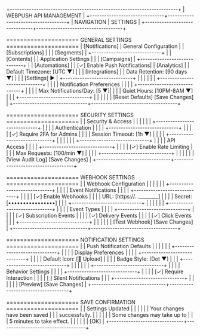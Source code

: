 +----------------------------------------------------------------------+
|                      WEBPUSH API MANAGEMENT                          |
+-------------------------------+------------------------------------+
| NAVIGATION                    |  SETTINGS                          |
+-------------------------------+------------------------------------+

===================== GENERAL SETTINGS =====================
| [Notifications]               |  General Configuration            |
| [Subscriptions]               |                                   |
| [Segments]                    |  +-----------------------------+  |
| [Contents]                    |  | Application Settings        |  |
| [Campaigns]                   |  +-----------------------------+  |
| [Automations]                 |  | [✓] Enable Push Notifications|
| [Analytics]                   |  | Default Timezone: [UTC ▼]   |  |
| [Integrations]                |  | Data Retention: [90 days ▼] |  |
| [Settings] ►                  |  +-----------------------------+  |
|                               |                                   |
|                               |  +-----------------------------+  |
|                               |  | Notification Preferences    |  |
|                               |  +-----------------------------+  |
|                               |  | Max Notifications/Day: [5 ▼]|
|                               |  | Quiet Hours: [10PM-8AM ▼]   |
|                               |  +-----------------------------+  |
|                               |                                   |
|                               |  [Reset Defaults] [Save Changes]  |
+-------------------------------+------------------------------------+

===================== SECURITY SETTINGS =====================
|                               |  Security & Access                |
|                               |                                   |
|                               |  +-----------------------------+  |
|                               |  | Authentication             |  |
|                               |  +-----------------------------+  |
|                               |  | [✓] Require 2FA for Admins  |
|                               |  | Session Timeout: [1h ▼]     |  |
|                               |  +-----------------------------+  |
|                               |                                   |
|                               |  +-----------------------------+  |
|                               |  | API Access                 |  |
|                               |  +-----------------------------+  |
|                               |  | [✓] Enable Rate Limiting    |
|                               |  | Max Requests: [100/min ▼]   |  |
|                               |  +-----------------------------+  |
|                               |                                   |
|                               |  [View Audit Log] [Save Changes]  |
+-------------------------------+------------------------------------+

===================== WEBHOOK SETTINGS =====================
|                               |  Webhook Configuration            |
|                               |                                   |
|                               |  +-----------------------------+  |
|                               |  | Event Notifications        |  |
|                               |  +-----------------------------+  |
|                               |  | [✓] Enable Webhooks        |
|                               |  | URL: [https://...________] |
|                               |  | Secret: [••••••••••••••••] |
|                               |  +-----------------------------+  |
|                               |                                   |
|                               |  +-----------------------------+  |
|                               |  | Event Types               |  |
|                               |  +-----------------------------+  |
|                               |  | [✓] Subscription Events    |
|                               |  | [✓] Delivery Events        |
|                               |  | [✓] Click Events           |
|                               |  +-----------------------------+  |
|                               |                                   |
|                               |  [Test Webhook] [Save Changes]    |
+-------------------------------+------------------------------------+

===================== NOTIFICATION SETTINGS =====================
|                               |  Push Notification Defaults       |
|                               |                                   |
|                               |  +-----------------------------+  |
|                               |  | Display Preferences         |  |
|                               |  +-----------------------------+  |
|                               |  | Default Icon: [📁 Upload]   |
|                               |  | Badge Style: [Dot ▼]        |
|                               |  +-----------------------------+  |
|                               |                                   |
|                               |  +-----------------------------+  |
|                               |  | Behavior Settings           |  |
|                               |  +-----------------------------+  |
|                               |  | [✓] Require Interaction     |
|                               |  | [ ] Silent Notifications    |
|                               |  +-----------------------------+  |
|                               |                                   |
|                               |  [Preview] [Save Changes]         |
+-------------------------------+------------------------------------+

===================== SAVE CONFIRMATION =====================
|                               |  Settings Updated                 |
|                               |                                   |
|                               |  Your changes have been saved     |
|                               |  successfully.                    |
|                               |                                   |
|                               |  Some changes may take up to      |
|                               |  5 minutes to take effect.        |
|                               |                                   |
|                               |  [OK]                             |
+-------------------------------+------------------------------------+